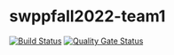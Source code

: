 # swppfall2022-team1
[![Build Status](https://travis-ci.com/swsnu/swppfall2022-team1.svg?branch=travis)](https://travis-ci.com/swsnu/swppfall2022-team1)
[![Quality Gate Status](https://sonarcloud.io/api/project_badges/measure?project=swsnu_swppfall2022-team1&metric=alert_status)](https://sonarcloud.io/dashboard?id=swsnu_swppfall2022-team1)

